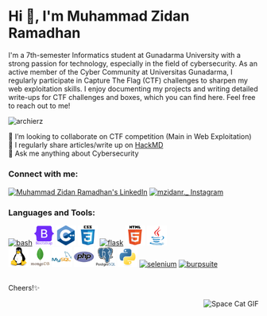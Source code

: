 <h1 align="left">Hi 👋, I'm Muhammad Zidan Ramadhan</h1>
<p align="left">I'm a 7th-semester Informatics student at Gunadarma University with a strong passion for technology, especially in the field of cybersecurity. As an active member of the Cyber Community at Universitas Gunadarma, I regularly participate in Capture The Flag (CTF) challenges to sharpen my web exploitation skills. I enjoy documenting my projects and writing detailed write-ups for CTF challenges and boxes, which you can find here. Feel free to reach out to me!</p>

<p align="left">
  <img src="https://komarev.com/ghpvc/?username=archierz&label=Profile%20views&color=0e75b6&style=flat" alt="archierz" />
</p>

👯 I’m looking to collaborate on CTF competition (Main in Web Exploitation) <br>
📝 I regularly share articles/write up on [HackMD](https://hackmd.io/@archie-) <br>
💬 Ask me anything about Cybersecurity <br>

<h3 align="left">Connect with me:</h3>
<p align="left">
  <a href="https://www.linkedin.com/in/muhammad-zidan-ramadhan-b9aa24205/"><img align="center" src="https://raw.githubusercontent.com/rahuldkjain/github-profile-readme-generator/master/src/images/icons/Social/linked-in-alt.svg" alt="Muhammad Zidan Ramadhan's LinkedIn" height="30" width="40" /></a>
  <a href="https://instagram.com/mzidanr._"><img align="center" src="https://raw.githubusercontent.com/rahuldkjain/github-profile-readme-generator/master/src/images/icons/Social/instagram.svg" alt="mzidanr._ Instagram" height="30" width="40" /></a>
</p>

<h3 align="left">Languages and Tools:</h3>
<p align="left">
  <a href="https://www.gnu.org/software/bash/"><img src="https://www.vectorlogo.zone/logos/gnu_bash/gnu_bash-icon.svg" alt="bash" width="40" height="40"/></a> 
  <a href="https://getbootstrap.com"><img src="https://raw.githubusercontent.com/devicons/devicon/master/icons/bootstrap/bootstrap-plain-wordmark.svg" alt="bootstrap" width="40" height="40"/></a> 
  <a href="https://www.w3schools.com/cpp/"><img src="https://raw.githubusercontent.com/devicons/devicon/master/icons/cplusplus/cplusplus-original.svg" alt="cplusplus" width="40" height="40"/></a> 
  <a href="https://www.w3schools.com/css/"><img src="https://raw.githubusercontent.com/devicons/devicon/master/icons/css3/css3-original-wordmark.svg" alt="css3" width="40" height="40"/></a> 
  <a href="https://flask.palletsprojects.com/"><img src="https://www.vectorlogo.zone/logos/pocoo_flask/pocoo_flask-icon.svg" alt="flask" width="40" height="40"/></a> 
  <a href="https://www.w3.org/html/"><img src="https://raw.githubusercontent.com/devicons/devicon/master/icons/html5/html5-original-wordmark.svg" alt="html5" width="40" height="40"/></a> 
  <a href="https://www.java.com"><img src="https://raw.githubusercontent.com/devicons/devicon/master/icons/java/java-original.svg" alt="java" width="40" height="40"/></a> <br>
  <a href="https://www.linux.org/"><img src="https://raw.githubusercontent.com/devicons/devicon/master/icons/linux/linux-original.svg" alt="linux" width="40" height="40"/></a> 
  <a href="https://www.mongodb.com/"><img src="https://raw.githubusercontent.com/devicons/devicon/master/icons/mongodb/mongodb-original-wordmark.svg" alt="mongodb" width="40" height="40"/></a> 
  <a href="https://www.mysql.com/"><img src="https://raw.githubusercontent.com/devicons/devicon/master/icons/mysql/mysql-original-wordmark.svg" alt="mysql" width="40" height="40"/></a> 
  <a href="https://www.php.net"><img src="https://raw.githubusercontent.com/devicons/devicon/master/icons/php/php-original.svg" alt="php" width="40" height="40"/></a> 
  <a href="https://www.postgresql.org"><img src="https://raw.githubusercontent.com/devicons/devicon/master/icons/postgresql/postgresql-original-wordmark.svg" alt="postgresql" width="40" height="40"/></a> 
  <a href="https://www.python.org"><img src="https://raw.githubusercontent.com/devicons/devicon/master/icons/python/python-original.svg" alt="python" width="40" height="40"/></a> 
  <a href="https://www.selenium.dev"><img src="https://raw.githubusercontent.com/detain/svg-logos/780f25886640cef088af994181646db2f6b1a3f8/svg/selenium-logo.svg" alt="selenium" width="40" height="40"/></a> 
  <a href="https://portswigger.net/burp"><img src="https://encrypted-tbn0.gstatic.com/images?q=tbn:ANd9GcSWDsIMwEubnS43MuXjzPzgFVJ1rGtiDFJjwg&s" alt="burpsuite" width="40" height="40"/></a> 
</p>
<br>Cheers!✨
<p align="right">
  <img src="https://media.tenor.com/2roX3uxz_68AAAAM/cat-space.gif" alt="Space Cat GIF" />
</p>
